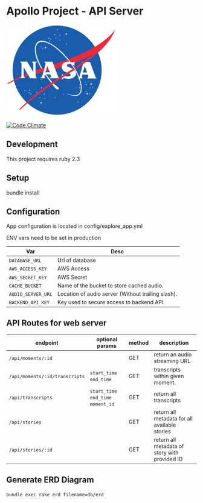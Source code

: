 # Apollo Project - API Server

![NASA](./NASA_logo.png?raw=true)

[![Code Climate](https://codeclimate.com/github/UTD-CRSS/exploreapollo-api/badges/gpa.svg)](https://codeclimate.com/github/UTD-CRSS/exploreapollo-api)

## Development

This project requires ruby 2.3

## Setup

bundle install

## Configuration
App configuration is located in config/explore_app.yml

ENV vars need to be set in production

| Var | Desc|
|-----|-----|
|`DATABASE_URL`|Url of database|
|`AWS_ACCESS_KEY`|AWS Access|
|`AWS_SECRET_KEY`|AWS Secret|
|`CACHE_BUCKET` |Name of the bucket to store cached audio.|
|`AUDIO_SERVER_URL`|Location of audio server (Without trailing slash).|
|`BACKEND_API_KEY`| Key used to secure access to backend API. |

## API Routes for web server

endpoint | optional params | method | description
--- | --- | --- | ---
`/api/moments/:id` | | GET | return an audio streaming URL
`/api/moments/:id/transcripts` | `start_time` `end_time` |GET | transcripts within given moment.
`/api/transcripts` | `start_time` `end_time` `moment_id` | GET | return all transcripts
`/api/stories` | | GET | return all metadata for all available stories
`/api/stories/:id` | | GET | return all metadata of story with provided ID

## Generate ERD Diagram

```
bundle exec rake erd filename=db/erd
```
